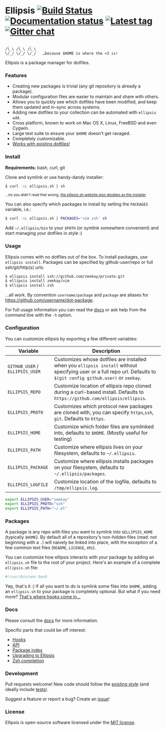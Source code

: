# Ellipsis [![Build Status][travis-image]][travis-url] [![Documentation status][docs-image]][docs-url] [![Latest tag][tag-image]][tag-url] [![Gitter chat][gitter-image]][gitter-url]

```
 _    _    _
/\_\ /\_\ /\_\
\/_/ \/_/ \/_/   …because $HOME is where the <3 is!
```

Ellipsis is a package manager for dotfiles.

### Features
- Creating new packages is trivial (any git repository is already a package).
- Modular configuration files are easier to maintain and share with others.
- Allows you to quickly see which dotfiles have been modified, and keep them
  updated and in-sync across systems.
- Adding new dotfiles to your collection can be automated with `ellipsis add`.
- Cross platform, known to work on Mac OS X, Linux, FreeBSD and even Cygwin.
- Large test suite to ensure your `$HOME` doesn't get ravaged.
- Completely customizable.
- [Works with existing dotfiles!][docs-upgrading]

### Install
**Requirements:** bash, curl, git

Clone and symlink or use handy-dandy installer:

```bash
$ curl -sL ellipsis.sh | sh
```

<sup>...no you didn't read that wrong, [the ellipsis.sh website also doubles as the installer][installer]</sup>

You can also specify which packages to install by setting the `PACKAGES` variable, i.e.:

```bash
$ curl -sL ellipsis.sh | PACKAGES='vim zsh' sh
```

Add `~/.ellipsis/bin` to your `$PATH` (or symlink somewhere convenient) and
start managing your dotfiles in style :)

### Usage
Ellipsis comes with no dotfiles out of the box. To install packages, use
`ellipsis install`. Packages can be specified by github-user/repo or full
ssh/git/http(s) urls:

```bash
$ ellipsis install ssh://github.com/zeekay/private.git
$ ellipsis install zeekay/vim
$ ellipsis install zsh
```

...all work. By convention `username/package` and `package` are aliases for
https://github.com/username/dot-package.

For full usage information you can read the [docs][docs-usage] or ask help from
the command line with the `-h` option.

### Configuration
You can customize ellipsis by exporting a few different variables:

Variable                        | Description
--------------------------------|------------
`GITHUB_USER` / `ELLIPSIS_USER` | Customizes whose dotfiles are installed when you `ellipsis install` without specifying user or a full repo url. Defaults to `$(git config github.user)` or `zeekay`.
`ELLIPSIS_REPO`                 | Customize location of ellipsis repo cloned during a curl-based install. Defaults to `https://github.com/ellipsis/ellipsis`.
`ELLIPSIS_PROTO`                | Customizes which protocol new packages are cloned with, you can specify `https`,`ssh`, `git`. Defaults to `https`.
`ELLIPSIS_HOME`                 | Customize which folder files are symlinked into, defaults to `$HOME`. (Mostly useful for testing)
`ELLIPSIS_PATH`                 | Customize where ellipsis lives on your filesystem, defaults to `~/.ellipsis`.
`ELLIPSIS_PACKAGE`              | Customize where ellipsis installs packages on your filesystem, defaults to `~/.ellipsis/packages`.
`ELLIPSIS_LOGFILE`              | Customize location of the logfile, defaults to `/tmp/ellipsis.log`.

```bash
export ELLIPSIS_USER="zeekay"
export ELLIPSIS_PROTO="ssh"
export ELLIPSIS_PATH="~/.el"
```

### Packages
A package is any repo with files you want to symlink into `$ELLIPSIS_HOME`
(typically `$HOME`). By default all of a repository's non-hidden files (read:
not beginning with a `.`) will naively be linked into place, with the exception
of a few common text files (`README`, `LICENSE`, etc).

You can customize how ellipsis interacts with your package by adding an
`ellipsis.sh` file to the root of your project. Here's an example of a complete
`ellipsis.sh` file:

```bash
#!/usr/bin/env bash
```

Yep, that's it :) If all you want to do is symlink some files into `$HOME`,
adding an `ellipsis.sh` to your package is completely optional. But what if you
need more? [That's where hooks come in...][docs-hooks]

### Docs
Please consult the [docs][docs-url] for more information.

Specific parts that could be off interest:
- [Hooks][docs-hooks]
- [API][docs-api]
- [Package index][docs-pkgindex]
- [Upgrading to Ellipsis][docs-upgrading]
- [Zsh completion][docs-completion]

### Development
Pull requests welcome! New code should follow the [existing style][style-guide]
(and ideally include [tests][bats]).

Suggest a feature or report a bug? Create an [issue][issues]!

### License
Ellipsis is open-source software licensed under the [MIT license][mit-license].

[travis-image]: https://img.shields.io/travis/ellipsis/ellipsis.svg
[travis-url]:   https://travis-ci.org/ellipsis/ellipsis
[docs-image]:   https://readthedocs.org/projects/ellipsis/badge/?version=master
[docs-url]:     http://docs.ellipsis.sh
[tag-image]:    https://img.shields.io/github/tag/ellipsis/ellipsis.svg
[tag-url]:      https://github.com/ellipsis/ellipsis/tags
[gitter-image]: https://badges.gitter.im/ellipsis/ellipsis.svg
[gitter-url]:   https://gitter.im/ellipsis/ellipsis

[docs-installation]:    http://docs.ellipsis.sh/install
[docs-usage]:           http://docs.ellipsis.sh/usage
[docs-packages]:        http://docs.ellipsis.sh/packages
[docs-hooks]:           http://docs.ellipsis.sh/hooks
[docs-api]:             http://docs.ellipsis.sh/api
[docs-pkgindex]:        http://docs.ellipsis.sh/pkgindex
[docs-upgrading]:       http://docs.ellipsis.sh/upgrading
[docs-completion]:      http://docs.ellipsis.sh/completion

[bats]:         https://github.com/sstephenson/bats
[installer]:    https://github.com/ellipsis/ellipsis/blob/gh-pages/index.html
[style-guide]:  https://google.github.io/styleguide/shell.xml
[issues]:       http://github.com/ellipsis/ellipsis/issues
[mit-license]:  http://opensource.org/licenses/MIT
